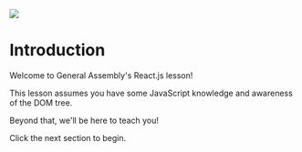 ![](https://ga-dash.s3.amazonaws.com/production/assets/logo-9f88ae6c9c3871690e33280fcf557f33.png)

# Introduction

Welcome to General Assembly's React.js lesson!

This lesson assumes you have some JavaScript knowledge and awareness of the DOM tree.

Beyond that, we'll be here to teach you!

Click the next section to begin.
